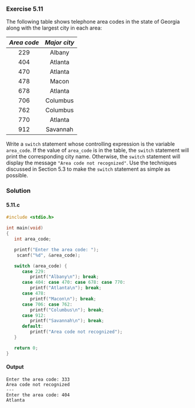 ### Exercise 5.11
The following table shows telephone area codes in the state of Georgia along
with the largest city in each area:

| *Area code* | *Major city* |
| :---: | :---: |
| 229 | Albany |
| 404 | Atlanta |
| 470 | Atlanta |
| 478 | Macon |
| 678 | Atlanta |
| 706 | Columbus |
| 762 | Columbus |
| 770 | Atlanta |
| 912 | Savannah |

Write a `switch` statement whose controlling expression is the variable `area_code`. If the value of `area_code` is in the table, the `switch` statement will print the corresponding city name. Otherwise, the `switch` statement will display the message `"Area code not recognized"`. Use the techniques discussed in Section 5.3 to make the `switch` statement as simple as possible.
### Solution
#### 5.11.c
```c
#include <stdio.h>

int main(void)
{
   int area_code;

   printf("Enter the area code: ");
    scanf("%d", &area_code);

   switch (area_code) {
      case 229:
         printf("Albany\n"); break;
      case 404: case 470: case 678: case 770:
         printf("Atlanta\n"); break;
      case 478:
         printf("Macon\n"); break;
      case 706: case 762:
         printf("Columbus\n"); break;
      case 912:
         printf("Savannah\n"); break;
      default:
         printf("Area code not recognized");
   }

   return 0;
}
```
#### Output
```
Enter the area code: 333
Area code not recognized
---
Enter the area code: 404
Atlanta
```
